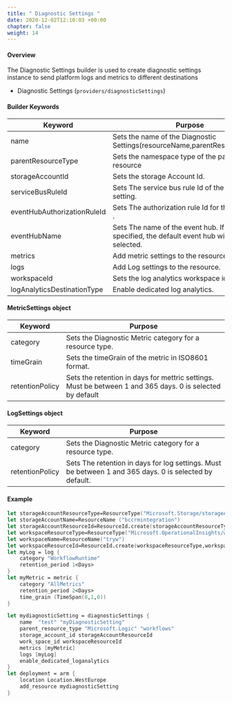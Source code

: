 ```yaml
---
title: " Diagnostic Settings "
date: 2020-12-02T12:10:03 +00:00
chapter: false
weight: 14
---
```


#### Overview

The Diagnostic Settings builder is used to create diagnostic settings instance to send platform logs and metrics to different destinations

- Diagnostic Settings (`providers/diagnosticSettings`)

#### Builder Keywords

| Keyword          | Purpose                                                                                   |
| ---------------- | ------------------------------------------------------------------------------------------|
| name             |  Sets the name of the Diagnostic Settings(resourceName,parentResourceName).               |
|parentResourceType|Sets the namespace type of the parent resource                                             |
| storageAccountId | Sets the storage Account Id.                                                              |
| serviceBusRuleId | Sets The service bus rule Id of the diagnostic setting.                                   | 
| eventHubAuthorizationRuleId     |   Sets The authorization rule Id for the event hub .                       |
| eventHubName | Sets The name of the event hub. If none is specified, the default event hub will be selected. |
| metrics | Add metric settings to the resource.                                                               |
| logs | Add Log settings to the resource.                                                                     |
| workspaceId | Sets the log analytics workspace id.                                                           |
| logAnalyticsDestinationType |Enable dedicated log analytics.                                                 |

#### MetricSettings object

| Keyword          | Purpose                                                                                                     |
| ---------------- | ------------------------------------------------------------------------------------------------------------|
| category| Sets the Diagnostic Metric category for a resource type.                                                             |
| timeGrain|  Sets the timeGrain of the metric in ISO8601 format.                                                                |
| retentionPolicy| Sets the retention in days for mettric settings. Must be between 1 and 365 days. 0 is selected by default     |

#### LogSettings object

| Keyword          | Purpose                                                                                             |
| ---------------- | ----------------------------------------------------------------------------------------------------|
| category| Sets the Diagnostic Metric category for a resource type.                                                     |
| retentionPolicy| Sets The retention in days for log settings. Must be between 1 and 365 days. 0 is selected by default.|

#### Example

```fsharp
let storageAccountResourceType=ResourceType("Microsoft.Storage/storageAccounts","")
let storageAccountName=ResourceName ("bccrmintegration")
let storageAccountResourceId=ResourceId.create(storageAccountResourceType,storageAccountName,"BC_CRM_Integration_POC")
let workspaceResourceType=ResourceType("Microsoft.OperationalInsights/workspaces","")
let workspaceName=ResourceName("tryw")
let workspaceResourceId=ResourceId.create(workspaceResourceType,workspaceName)
let myLog = log { 
    category "WorkflowRuntime"
    retention_period 1<Days>
}
let myMetric = metric { 
    category "AllMetrics" 
    retention_period 2<Days>
    time_grain (TimeSpan(0,1,0))
}

let mydiagnosticSetting = diagnosticSettings {
    name  "test" "myDiagnosticSetting"
    parent_resource_type "Microsoft.Logic" "workflows"
    storage_account_id storageAccountResourceId
    work_space_id workspaceResourceId
    metrics [myMetric]
    logs [myLog]
    enable_dedicated_loganalytics
}
let deployment = arm {
    location Location.WestEurope
    add_resource mydiagnosticSetting 
}
```